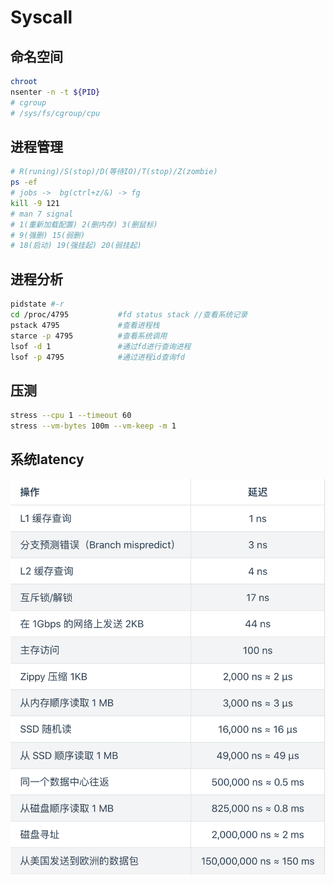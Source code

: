 # Syscall

## 命名空间
```bash
chroot
nsenter -n -t ${PID}
# cgroup
# /sys/fs/cgroup/cpu
```

## 进程管理
```bash
# R(runing)/S(stop)/D(等待IO)/T(stop)/Z(zombie)
ps -ef
# jobs ->  bg(ctrl+z/&) -> fg 
kill -9 121 
# man 7 signal 
# 1(重新加载配置) 2(删内存) 3(删鼠标)
# 9(强删) 15(弱删)
# 18(启动) 19(强挂起) 20(弱挂起)
```

## 进程分析
```bash
pidstate #-r 
cd /proc/4795           #fd status stack //查看系统记录
pstack 4795             #查看进程栈
starce -p 4795          #查看系统调用
lsof -d 1               #通过fd进行查询进程
lsof -p 4795            #通过进程id查询fd
```

## 压测
```bash
stress --cpu 1 --timeout 60
stress --vm-bytes 100m --vm-keep -m 1
```

## 系统latency
![latency](latency.png "latency")

